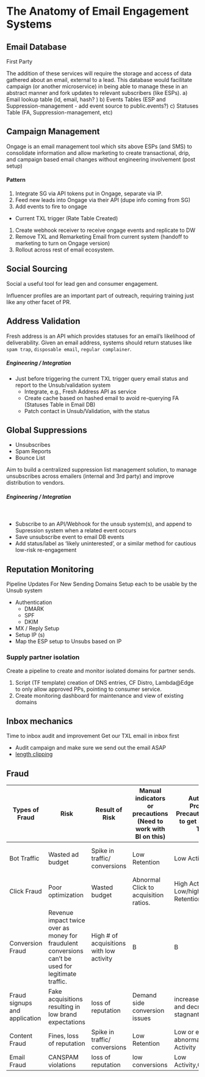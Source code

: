 # The Anatomy of Email Engagement Systems
 
## Email Database

First Party 

The addition of these services will require the storage and access of data gathered about an email, external to a lead. This database would facilitate campaign (or another microservice) in being able to manage these in an abstract manner and fork updates to relevant subscribers (like ESPs).
a) Email lookup table (id, email, hash? )
b) Events Tables (ESP and Suppression-management - add event source to public.events?)
c) Statuses Table (FA, Suppression-management, etc)
 
## Campaign Management

Ongage is an email management tool which sits above ESPs (and SMS) to consolidate information and allow marketing to create transactional, drip, and campaign based email changes without engineering involvement (post setup)

#### Pattern

1. Integrate SG via API tokens put in Ongage, separate via IP.
1. Feed new leads into Ongage via their API (dupe info coming from SG)
1. Add events to fire to ongage
  * Current TXL trigger (Rate Table Created)
1. Create webhook receiver to receive ongage events and replicate to DW
1. Remove TXL and Remarketing Email from current system (handoff to marketing to turn on Ongage version)
1. Rollout across rest of email ecosystem.
 
## Social Sourcing

Social a useful tool for lead gen and consumer engagement.  

Influencer profiles are an important part of outreach, requiring training just like any other facet of PR. 

## Address Validation

Fresh address is an API which provides statuses for an email’s likelihood of deliverability. Given an email address, systems should return statuses like `spam trap`, `disposable email`, `regular complainer`.

##### ​Engineering / Integration

* Just before triggering the current TXL trigger query email status and report to the Unsub/validation system
  * Integrate, e.g., Fresh Address API as service
  * Create cache based on hashed email to avoid re-querying FA (Statuses Table in Email DB)
  * Patch contact in Unsub/Validation, with the status
 
## Global Suppressions

* Unsubscribes
* Spam Reports
* Bounce List

Aim to build a centralized suppression list management solution, to manage unsubscribes across emailers (internal and 3rd party) and improve distribution to vendors.

##### ​Engineering / Integration
​
* Subscribe to an API/Webhook for the unsub system(s), and append to Supression system when a related event occurs
* Save unsubscribe event to email DB events
* Add status/label as ‘likely uninterested’, or a similar method for cautious low-risk re-engagement
 
## Reputation Monitoring
 
Pipeline Updates For New Sending Domains
Setup each to be usable by the Unsub system

* Authentication
  * DMARK
  * SPF
  * DKIM
* MX / Reply Setup
* Setup IP (s)
* Map the ESP setup to Unsubs based on IP
 
### Supply partner isolation

Create a pipeline to create and monitor isolated domains for partner sends.

1. Script (TF template) creation of DNS entries, CF Distro, Lambda@Edge to only allow approved PPs, pointing to consumer service.
1. Create monitoring dashboard for maintenance and view of existing domains

## Inbox mechanics

Time to inbox audit and improvement
Get our TXL email in inbox first

* Audit campaign and make sure we send out the email ASAP
* [length clipping](https://www.adestra.com/blog/avoid-gmail-clipping-emails/)


## Fraud

**Types of Fraud**|**Risk**|**Result of Risk**|**Manual indicators or precautions (Need to work with BI on this)**|**Automatic Proactive Precautions (Need to get 3rd-party Tool)**|**Reactive Precautions**
-----|-----|-----|-----|-----|-----
Bot Traffic|Wasted ad budget |Spike in traffic/ conversions|Low Retention|Low Activity|Manual review of traffic in BI deep dive
Click Fraud|Poor optimization|Wasted budget|Abnormal Click to acquisition ratios.|High Activity, Low/high Retention/acquistion|BI deep dive
Conversion Fraud|Revenue impact twice over as money for fraudulent conversions can’t be used for legitimate traffic.|High # of acquisitions with low activity|B|B|BI deep dive
Fraud signups and application |Fake acquisitions resulting in low brand expectations|loss of reputation|Demand side conversion issues|increased signups and decrease or stagnant conversion |BI reviews
Content Fraud|Fines, loss of reputation|Spike in traffic/ conversions|Low Retention|Low or extremely abnormal high Activity|Performline
Email Fraud|CANSPAM violations|loss of reputation|low conversions|Low Activity,Complaints|Lashback